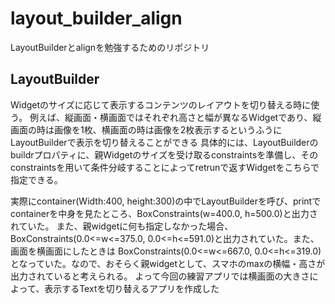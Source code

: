 # layout_builder_align

LayoutBuilderとalignを勉強するためのリポジトリ

## LayoutBuilder

Widgetのサイズに応じて表示するコンテンツのレイアウトを切り替える時に使う。
例えば、縦画面・横画面ではそれぞれ高さと幅が異なるWidgetであり、縦画面の時は画像を1枚、横画面の時は画像を2枚表示するというふうにLayoutBuilderで表示を切り替えることができる
具体的には、LayoutBuilderのbuildrプロパティに、親Widgetのサイズを受け取るconstraintsを準備し、そのconstraintsを用いて条件分岐することによってretrunで返すWidgetをこちらで指定できる。

実際にcontainer(Width:400, height:300)の中でLayoutBuilderを呼び、printでcontainerを中身を見たところ、BoxConstraints(w=400.0, h=500.0)と出力されていた。
また、親widgetに何も指定しなかった場合、BoxConstraints(0.0<=w<=375.0, 0.0<=h<=591.0)と出力されていた。また、画面を横画面にしたときは BoxConstraints(0.0<=w<=667.0, 0.0<=h<=319.0)となっていた。なので、おそらく親widgetとして、スマホのmaxの横幅・高さが出力されていると考えられる。
よって今回の練習アプリでは横画面の大きさによって、表示するTextを切り替えるアプリを作成した
